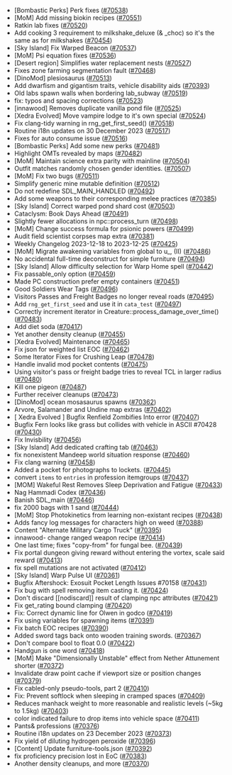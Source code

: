 * [Bombastic Perks] Perk fixes ([#70538](https://github.com/CleverRaven/Cataclysm-DDA/pull/70538))
* [MoM] Add missing biokin recipes ([#70551](https://github.com/CleverRaven/Cataclysm-DDA/pull/70551))
* Ratkin lab fixes ([#70520](https://github.com/CleverRaven/Cataclysm-DDA/pull/70520))
* Add cooking 3 requirement to milkshake_deluxe (& _choc) so it's the same as for milkshakes ([#70454](https://github.com/CleverRaven/Cataclysm-DDA/pull/70454))
* [Sky Island] Fix Warped Beacon ([#70537](https://github.com/CleverRaven/Cataclysm-DDA/pull/70537))
* [MoM] Psi equation fixes ([#70536](https://github.com/CleverRaven/Cataclysm-DDA/pull/70536))
* [Desert region] Simplifies water replacement nests ([#70527](https://github.com/CleverRaven/Cataclysm-DDA/pull/70527))
* Fixes zone farming segmentation fault ([#70468](https://github.com/CleverRaven/Cataclysm-DDA/pull/70468))
* [DinoMod] plesiosaurus ([#70513](https://github.com/CleverRaven/Cataclysm-DDA/pull/70513))
* Add dwarfism and gigantism traits, vehicle disability aids ([#70393](https://github.com/CleverRaven/Cataclysm-DDA/pull/70393))
* Old labs spawn walls when bordering lab_subway ([#70519](https://github.com/CleverRaven/Cataclysm-DDA/pull/70519))
* fix: typos and spacing corrections ([#70523](https://github.com/CleverRaven/Cataclysm-DDA/pull/70523))
* [innawood] Removes duplicate vanilla pond file ([#70525](https://github.com/CleverRaven/Cataclysm-DDA/pull/70525))
* [Xedra Evolved] Move vampire lodge to it's own special ([#70524](https://github.com/CleverRaven/Cataclysm-DDA/pull/70524))
* Fix clang-tidy warning in rng_get_first_seed() ([#70518](https://github.com/CleverRaven/Cataclysm-DDA/pull/70518))
* Routine i18n updates on 30 December 2023 ([#70517](https://github.com/CleverRaven/Cataclysm-DDA/pull/70517))
* Fixes for auto consume issue ([#70516](https://github.com/CleverRaven/Cataclysm-DDA/pull/70516))
* [Bombastic Perks] Add some new perks ([#70481](https://github.com/CleverRaven/Cataclysm-DDA/pull/70481))
* Highlight OMTs revealed by maps ([#70482](https://github.com/CleverRaven/Cataclysm-DDA/pull/70482))
* [MoM] Maintain science extra parity with mainline ([#70504](https://github.com/CleverRaven/Cataclysm-DDA/pull/70504))
* Outfit matches randomly chosen gender identities. ([#70507](https://github.com/CleverRaven/Cataclysm-DDA/pull/70507))
* [MoM] Fix two bugs ([#70511](https://github.com/CleverRaven/Cataclysm-DDA/pull/70511))
* Simplify generic mine mutable definition ([#70512](https://github.com/CleverRaven/Cataclysm-DDA/pull/70512))
* Do not redefine SDL_MAIN_HANDLED ([#70492](https://github.com/CleverRaven/Cataclysm-DDA/pull/70492))
* Add some weapons to their corresponding melee practices ([#70385](https://github.com/CleverRaven/Cataclysm-DDA/pull/70385))
* [Sky Island] Correct warped pond shard cost ([#70503](https://github.com/CleverRaven/Cataclysm-DDA/pull/70503))
* Cataclysm: Book Days Ahead ([#70491](https://github.com/CleverRaven/Cataclysm-DDA/pull/70491))
* Slightly fewer allocations in npc::process_turn ([#70498](https://github.com/CleverRaven/Cataclysm-DDA/pull/70498))
* [MoM] Change success formula for psionic powers ([#70499](https://github.com/CleverRaven/Cataclysm-DDA/pull/70499))
* Audit field scientist corpses map extra ([#70381](https://github.com/CleverRaven/Cataclysm-DDA/pull/70381))
* Weekly Changelog 2023-12-18 to 2023-12-25 ([#70425](https://github.com/CleverRaven/Cataclysm-DDA/pull/70425))
* [MoM] Migrate awakening variables from global to u_, (II) ([#70486](https://github.com/CleverRaven/Cataclysm-DDA/pull/70486))
* No accidental full-time deconstruct for simple furniture ([#70494](https://github.com/CleverRaven/Cataclysm-DDA/pull/70494))
* [Sky Island] Allow difficulty selection for Warp Home spell ([#70442](https://github.com/CleverRaven/Cataclysm-DDA/pull/70442))
* Fix passable_only option ([#70459](https://github.com/CleverRaven/Cataclysm-DDA/pull/70459))
* Made PC construction prefer empty containers ([#70451](https://github.com/CleverRaven/Cataclysm-DDA/pull/70451))
* Good Soldiers Wear Tags ([#70496](https://github.com/CleverRaven/Cataclysm-DDA/pull/70496))
* Visitors Passes and Freight Badges no longer reveal roads ([#70495](https://github.com/CleverRaven/Cataclysm-DDA/pull/70495))
* Add `rng_get_first_seed` and use it in `cata_test` ([#70497](https://github.com/CleverRaven/Cataclysm-DDA/pull/70497))
* Correctly increment iterator in Creature::process_damage_over_time() ([#70483](https://github.com/CleverRaven/Cataclysm-DDA/pull/70483))
* Add diet soda ([#70417](https://github.com/CleverRaven/Cataclysm-DDA/pull/70417))
* Yet another density cleanup ([#70455](https://github.com/CleverRaven/Cataclysm-DDA/pull/70455))
* [Xedra Evolved] Maintenance ([#70465](https://github.com/CleverRaven/Cataclysm-DDA/pull/70465))
* Fix json for weighted list EOC ([#70462](https://github.com/CleverRaven/Cataclysm-DDA/pull/70462))
* Some Iterator Fixes for Crushing Leap ([#70478](https://github.com/CleverRaven/Cataclysm-DDA/pull/70478))
* Handle invalid mod pocket contents ([#70475](https://github.com/CleverRaven/Cataclysm-DDA/pull/70475))
* Using visitor's pass or freight badge tries to reveal TCL in larger radius ([#70480](https://github.com/CleverRaven/Cataclysm-DDA/pull/70480))
* Kill one pigeon ([#70487](https://github.com/CleverRaven/Cataclysm-DDA/pull/70487))
* Further receiver cleanups ([#70473](https://github.com/CleverRaven/Cataclysm-DDA/pull/70473))
* [DinoMod] ocean mosasaurus spawns ([#70362](https://github.com/CleverRaven/Cataclysm-DDA/pull/70362))
* Arvore, Salamander and Undine map extras ([#70402](https://github.com/CleverRaven/Cataclysm-DDA/pull/70402))
* [ Xedra Evolved ] Bugfix Renfield Zombifies Into error ([#70407](https://github.com/CleverRaven/Cataclysm-DDA/pull/70407))
* Bugfix Fern looks like grass but collides with vehicle in ASCII #70428 ([#70430](https://github.com/CleverRaven/Cataclysm-DDA/pull/70430))
* Fix Invisbility ([#70456](https://github.com/CleverRaven/Cataclysm-DDA/pull/70456))
* [Sky Island] Add dedicated crafting tab ([#70463](https://github.com/CleverRaven/Cataclysm-DDA/pull/70463))
* fix nonexistent Mandeep world situation response ([#70460](https://github.com/CleverRaven/Cataclysm-DDA/pull/70460))
* Fix clang warning ([#70458](https://github.com/CleverRaven/Cataclysm-DDA/pull/70458))
* Added a pocket for photographs to lockets. ([#70445](https://github.com/CleverRaven/Cataclysm-DDA/pull/70445))
* convert `items` to `entries` in profession itemgroups ([#70437](https://github.com/CleverRaven/Cataclysm-DDA/pull/70437))
* [MOM] Wakeful Rest Removes Sleep Deprivation and Fatigue ([#70433](https://github.com/CleverRaven/Cataclysm-DDA/pull/70433))
* Nag Hammadi Codex ([#70436](https://github.com/CleverRaven/Cataclysm-DDA/pull/70436))
* Banish SDL_main ([#70446](https://github.com/CleverRaven/Cataclysm-DDA/pull/70446))
* fix 2000 bags with 1 sand ([#70444](https://github.com/CleverRaven/Cataclysm-DDA/pull/70444))
* [MoM] Stop Photokinetics from learning non-existant recipes ([#70438](https://github.com/CleverRaven/Cataclysm-DDA/pull/70438))
* Adds fancy log messages for characters high on weed ([#70388](https://github.com/CleverRaven/Cataclysm-DDA/pull/70388))
* Content "Alternate Military Cargo Truck" ([#70395](https://github.com/CleverRaven/Cataclysm-DDA/pull/70395))
* innawood- change ranged weapon recipe ([#70414](https://github.com/CleverRaven/Cataclysm-DDA/pull/70414))
* One last time; fixes "copy-from" for fungal bee. ([#70439](https://github.com/CleverRaven/Cataclysm-DDA/pull/70439))
* Fix portal dungeon giving reward without entering the vortex, scale said reward ([#70413](https://github.com/CleverRaven/Cataclysm-DDA/pull/70413))
* fix spell mutations are not activated ([#70412](https://github.com/CleverRaven/Cataclysm-DDA/pull/70412))
* [Sky Island] Warp Pulse UI ([#70361](https://github.com/CleverRaven/Cataclysm-DDA/pull/70361))
* Bugfix Aftershock: Exosuit Pocket Length Issues #70158 ([#70431](https://github.com/CleverRaven/Cataclysm-DDA/pull/70431))
* Fix bug with spell removing item casting it. ([#70424](https://github.com/CleverRaven/Cataclysm-DDA/pull/70424))
* Don't discard [[nodiscard]] result of clamping npc attributes ([#70421](https://github.com/CleverRaven/Cataclysm-DDA/pull/70421))
* Fix get_rating bound clamping ([#70420](https://github.com/CleverRaven/Cataclysm-DDA/pull/70420))
* Fix: Correct dynamic line for Olwen in godco ([#70419](https://github.com/CleverRaven/Cataclysm-DDA/pull/70419))
* Fix using variables for spawning items ([#70391](https://github.com/CleverRaven/Cataclysm-DDA/pull/70391))
* Fix batch EOC recipes ([#70390](https://github.com/CleverRaven/Cataclysm-DDA/pull/70390))
* Added sword tags back onto wooden training swords. ([#70367](https://github.com/CleverRaven/Cataclysm-DDA/pull/70367))
* Don't compare bool to float 0.0 ([#70422](https://github.com/CleverRaven/Cataclysm-DDA/pull/70422))
* Handgun is one word ([#70418](https://github.com/CleverRaven/Cataclysm-DDA/pull/70418))
* [MoM] Make "Dimensionally Unstable" effect from Nether Attunement shorter ([#70372](https://github.com/CleverRaven/Cataclysm-DDA/pull/70372))
* Invalidate draw point cache if viewport size or position changes ([#70379](https://github.com/CleverRaven/Cataclysm-DDA/pull/70379))
* Fix cabled-only pseudo-tools, part 2 ([#70410](https://github.com/CleverRaven/Cataclysm-DDA/pull/70410))
* Fix: Prevent softlock when sleeping in cramped spaces ([#70409](https://github.com/CleverRaven/Cataclysm-DDA/pull/70409))
* Reduces manhack weight to more reasonable and realistic levels (~5kg to 1.5kg) ([#70403](https://github.com/CleverRaven/Cataclysm-DDA/pull/70403))
* color indicated failure to drop items into vehicle space ([#70411](https://github.com/CleverRaven/Cataclysm-DDA/pull/70411))
* Pants& professions ([#70376](https://github.com/CleverRaven/Cataclysm-DDA/pull/70376))
* Routine i18n updates on 23 December 2023 ([#70373](https://github.com/CleverRaven/Cataclysm-DDA/pull/70373))
* Fix yield of diluting hydrogen peroxide ([#70396](https://github.com/CleverRaven/Cataclysm-DDA/pull/70396))
* [Content] Update furniture-tools.json ([#70392](https://github.com/CleverRaven/Cataclysm-DDA/pull/70392))
* fix proficiency precision lost in EoC ([#70383](https://github.com/CleverRaven/Cataclysm-DDA/pull/70383))
* Another density cleanups, and more ([#70370](https://github.com/CleverRaven/Cataclysm-DDA/pull/70370))
